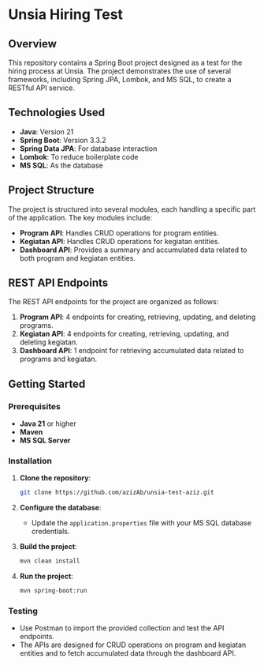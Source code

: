 # Unsia Hiring Test

## Overview

This repository contains a Spring Boot project designed as a test for the hiring process at Unsia. The project demonstrates the use of several frameworks, including Spring JPA, Lombok, and MS SQL, to create a RESTful API service.

## Technologies Used

- **Java**: Version 21
- **Spring Boot**: Version 3.3.2
- **Spring Data JPA**: For database interaction
- **Lombok**: To reduce boilerplate code
- **MS SQL**: As the database

## Project Structure

The project is structured into several modules, each handling a specific part of the application. The key modules include:

- **Program API**: Handles CRUD operations for program entities.
- **Kegiatan API**: Handles CRUD operations for kegiatan entities.
- **Dashboard API**: Provides a summary and accumulated data related to both program and kegiatan entities.

## REST API Endpoints

The REST API endpoints for the project are organized as follows:

1. **Program API**: 4 endpoints for creating, retrieving, updating, and deleting programs.
2. **Kegiatan API**: 4 endpoints for creating, retrieving, updating, and deleting kegiatan.
3. **Dashboard API**: 1 endpoint for retrieving accumulated data related to programs and kegiatan.

## Getting Started

### Prerequisites

- **Java 21** or higher
- **Maven**
- **MS SQL Server**

### Installation

1. **Clone the repository**:
   ```bash
   git clone https://github.com/azizAb/unsia-test-aziz.git
   ```

2. **Configure the database**:
    - Update the `application.properties` file with your MS SQL database credentials.

3. **Build the project**:
   ```bash
   mvn clean install
   ```

4. **Run the project**:
   ```bash
   mvn spring-boot:run
   ```

### Testing

- Use Postman to import the provided collection and test the API endpoints.
- The APIs are designed for CRUD operations on program and kegiatan entities and to fetch accumulated data through the dashboard API.
